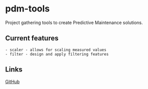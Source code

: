 # pdm-tools
Project gathering tools to create Predictive Maintenance solutions. 

## Current features
    - scaler - allows for scaling measured values
    - filter - design and apply filtering features

## Links
[GitHub](https://github.com/pabloknappo/pdm-toolkit)